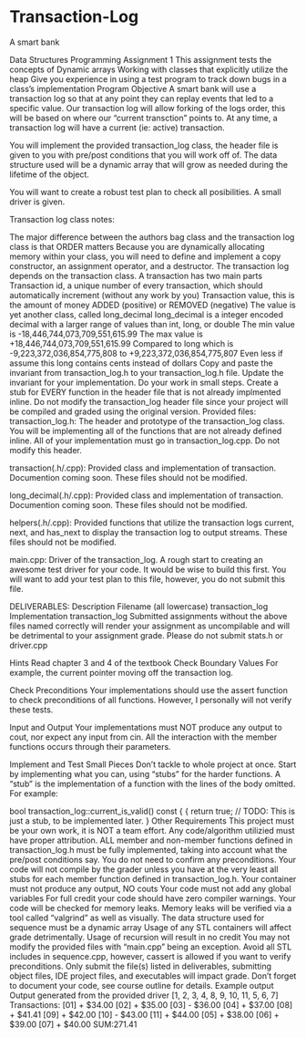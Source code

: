 # Transaction-Log
A smart bank

Data Structures
Programming Assignment 1
This assignment tests the concepts of
Dynamic arrays
Working with classes that explicitly utilize the heap
Give you experience in using a test program to track down bugs in a class’s implementation
Program Objective
A smart bank will use a transaction log so that at any point they can replay events that led to a specific value. Our transaction log will allow forking of the logs order, this will be based on where our “current transction” points to. At any time, a transaction log will have a current (ie: active) transaction.

You will implement the provided transaction_log class, the header file is given to you with pre/post conditions that you will work off of. The data structure used will be a dynamic array that will grow as needed during the lifetime of the object.

You will want to create a robust test plan to check all posibilities. A small driver is given.

Transaction log class notes:

The major difference between the authors bag class and the transaction log class is that ORDER matters
Because you are dynamically allocating memory within your class, you will need to define and implement a copy constructor, an assignment operator, and a destructor.
The transaction log depends on the transaction class.
A transaction has two main parts
Transaction id, a unique number of every transaction, which should automatically increment (without any work by you)
Transaction value, this is the amount of money ADDED (positive) or REMOVED (negative)
The value is yet another class, called long_decimal
long_decimal is a integer encoded decimal with a larger range of values than int, long, or double
The min value is -18,446,744,073,709,551,615.99
The max value is +18,446,744,073,709,551,615.99
Compared to long which is -9,223,372,036,854,775,808 to +9,223,372,036,854,775,807
Even less if assume this long contains cents instead of dollars
Copy and paste the invariant from transaction_log.h to your transaction_log.h file. Update the invariant for your implementation.
Do your work in small steps. Create a stub for EVERY function in the header file that is not already implmented inline.
Do not modify the transaction_log header file since your project will be compiled and graded using the original version.
Provided files:
transaction_log.h: The header and prototype of the transaction_log class. You will be implementing all of the functions that are not already defined inline. All of your implementation must go in transaction_log.cpp. Do not modify this header.

transaction(.h/.cpp): Provided class and implementation of transaction. Documention coming soon. These files should not be modified.

long_decimal(.h/.cpp): Provided class and implementation of transaction. Documention coming soon. These files should not be modified.

helpers(.h/.cpp): Provided functions that utilize the transaction logs current, next, and has_next to display the transaction log to output streams. These files should not be modified.

main.cpp: Driver of the transaction_log. A rough start to creating an awesome test driver for your code. It would be wise to build this first. You will want to add your test plan to this file, however, you do not submit this file.

DELIVERABLES:
Description	Filename (all lowercase)
transaction_log Implementation	transaction_log
Submitted assignments without the above files named correctly will render your assignment as uncompilable and will be detrimental to your assignment grade. Please do not submit stats.h or driver.cpp

Hints
Read chapter 3 and 4 of the textbook
Check Boundary Values
For example, the current pointer moving off the transaction log.

Check Preconditions
Your implementations should use the assert function to check preconditions of all functions. However, I personally will not verify these tests.

Input and Output
Your implementations must NOT produce any output to cout, nor expect any input from cin. All the interaction with the member functions occurs through their parameters.

Implement and Test Small Pieces
Don’t tackle to whole project at once. Start by implementing what you can, using “stubs” for the harder functions. A “stub” is the implementation of a function with the lines of the body omitted. For example:

bool transaction_log::current_is_valid() const {
{
    return true; // TODO: This is just a stub, to be implemented later.
}
Other Requirements
This project must be your own work, it is NOT a team effort. Any code/algorithm utilizied must have proper attribution.
ALL member and non-member functions defined in transaction_log.h must be fully implemented, taking into account what the pre/post conditions say. You do not need to confirm any preconditions. Your code will not compile by the grader unless you have at the very least all stubs for each member function defined in transaction_log.h.
Your container must not produce any output, NO couts
Your code must not add any global variables
For full credit your code should have zero compiler warnings.
Your code will be checked for memory leaks. Memory leaks will be verified via a tool called “valgrind” as well as visually.
The data structure used for sequence must be a dynamic array
Usage of any STL containers will affect grade detrimentally.
Usage of recursion will result in no credit
You may not modify the provided files with “main.cpp” being an exception.
Avoid all STL includes in sequence.cpp, however, cassert is allowed if you want to verify preconditions.
Only submit the file(s) listed in deliverables, submitting object files, IDE project files, and executables will impact grade.
Don’t forget to document your code, see course outline for details.
Example output
Output generated from the provided driver
[1, 2, 3, 4, 8, 9, 10, 11, 5, 6, 7]
Transactions:
[01] + $34.00
[02] + $35.00
[03] - $36.00
[04] + $37.00
[08] + $41.41
[09] + $42.00
[10] - $43.00
[11] + $44.00
[05] + $38.00
[06] + $39.00
[07] + $40.00
SUM:271.41
